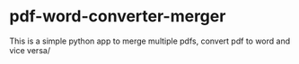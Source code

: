 # pdf-word-converter-merger
 This is a simple python app to merge multiple pdfs, convert pdf to word and vice versa/
